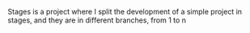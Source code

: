 Stages is a project where I split the development of a simple project in stages, and they are in different branches, from 1 to n
